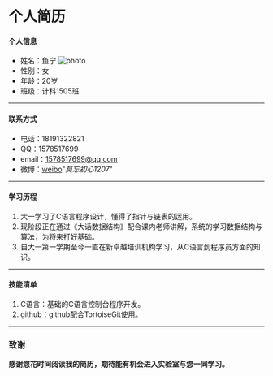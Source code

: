 # 个人简历

#### 个人信息

* 姓名：鱼宁                                          ![photo](http://ww3.sinaimg.cn/mw1024/ddab395bjw1f8dbnkz6iej203j05bdfx.jpg)
* 性别：女
* 年龄：20岁
* 班级：计科1505班

*****

#### 联系方式

+ 电话：18191322821
+ QQ：1578517699
+ email：1578517699@qq.com
+ 微博：[weibo][]"*莫忘初心1207*"

--------

#### 学习历程

1. 大一学习了C语言程序设计，懂得了指针与链表的运用。
2. 现阶段正在通过《大话数据结构》配合课内老师讲解，系统的学习数据结构与算法，为将来打好基础。
3. 自大一第一学期至今一直在新卓越培训机构学习，从C语言到程序员方面的知识。

*****

#### 技能清单

1. C语言：基础的C语言控制台程序开发。
2. github：github配合TortoiseGit使用。

*****

### 致谢

**感谢您花时间阅读我的简历，期待能有机会进入实验室与您一同学习。**

[weibo]:http://weibo.com/u/3718986075/home?wvr=5

